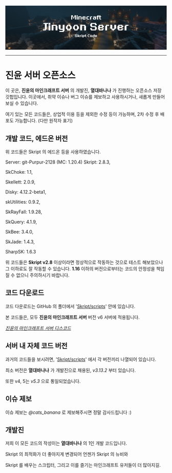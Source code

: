 ![Jinyoon Server](.github/asset/cover.png)

---

# 진윤 서버 오픈소스
이 곳은, **진윤의 마인크래프트 서버** 의 개발진, **열대바나나** 가 진행하는
오픈소스 저장 깃헙입니다.
이곳에서, 취약 이슈나 버그 이슈를 제보하고 사용하시거나,
새롭게 만들어 보실 수 있습니다.

여기 있는 모든 코드들은, 상업적 이용 등을 제외한 수정 등이 가능하며,
2차 수정 후 배포도 가능합니다. (다만 원작자 표기)

## 개발 코드, 에드온 버전
위 코드들은 Skript 의 에드온 등을 사용하였습니다.

Server: git-Purpur-2128 (MC: 1.20.4)
Skript: 2.8.3,

SkChoke: 1.1,

Skellett: 2.0.9,

Disky: 4.12.2-beta1,

skUtilities: 0.9.2,

SkRayFall: 1.9.28,

SkQuery: 4.1.9,

SkBee: 3.4.0,

SkJade: 1.4.3,

SharpSK: 1.6.3

위 코드들은 **Skript v2.8** 이상이라면 정상적으로 작동하는 것으로 테스트 해보았으나
그 이하로도 잘 작동할 수 있습니다.
**1.16** 이하의 버전으로부터는 코드의 안정성을 책임질 수 없으니 주의하시기 바랍니다.

## 코드 다운로드
코드 다운로드는 GitHub 의 폴더에서 '[Skript/scripts](.Skript/scripts/v6)' 안에 있습니다.

본 코드들은, 모두 **진윤의 마인크래프트 서버** 버전 v6 서버에 적용됩니다. 

*[진윤의 마인크래프트 서버 디스코드](https://discord.gg/aJYG69vK4n)*

## 서버 내 자체 코드 버전
과거의 코드들을 보시려면, '[Skript/scripts](.Skript/scripts)' 에서 각 버전끼리 나열되어 있습니다.

최소 버전은 **열대바나나** 가 개발진으로 채용된, *v3.13.2* 부터 있습니다.

또한 v4, 5는 *v5.3* 으로 통일되었습니다.

## 이슈 제보
이슈 제보는 *@cats_banana* 로 제보해주시면 정말 감사드립니다 :)

## 개발진
저희 이 모든 코드의 작성이는 **열대바나나** 의 1인 개발 코드입니다.

Skript 의 최적화가 더 좋아지게 변경되어 언젠가 Skript 의 뉴비와

Skript 를 배우는 스크립터, 그리고 이를 즐기는 마인크래프트 유저들이 더 많아지길.
